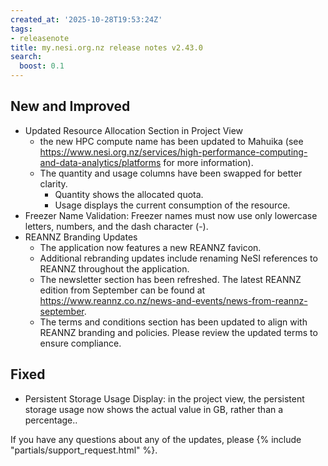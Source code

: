 ```yaml
---
created_at: '2025-10-28T19:53:24Z'
tags:
- releasenote
title: my.nesi.org.nz release notes v2.43.0
search:
  boost: 0.1
---
```


## New and Improved
- Updated Resource Allocation Section in Project View 
  - the new HPC compute name has been updated to Mahuika (see https://www.nesi.org.nz/services/high-performance-computing-and-data-analytics/platforms for more information).
  - The quantity and usage columns have been swapped for better clarity.
    - Quantity shows the allocated quota.
    - Usage displays the current consumption of the resource.
- Freezer Name Validation: Freezer names must now use only lowercase letters, numbers, and the dash character (-).
- REANNZ Branding Updates
  - The application now features a new REANNZ favicon.
  - Additional rebranding updates include renaming NeSI references to REANNZ throughout the application.
  - The newsletter section has been refreshed. The latest REANNZ edition from September can be found at https://www.reannz.co.nz/news-and-events/news-from-reannz-september.
  - The terms and conditions section has been updated to align with REANNZ branding and policies. Please review the updated terms to ensure compliance.

## Fixed
- Persistent Storage Usage Display: in the project view, the persistent storage usage now shows the actual value in GB, rather than a percentage..

If you have any questions about any of the updates, please
{% include "partials/support_request.html" %}.
